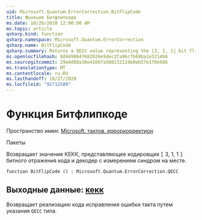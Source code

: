 ```yaml
---
uid: Microsoft.Quantum.ErrorCorrection.BitFlipCode
title: Функция Битфлипкоде
ms.date: 10/26/2020 12:00:00 AM
ms.topic: article
qsharp.kind: function
qsharp.namespace: Microsoft.Quantum.ErrorCorrection
qsharp.name: BitFlipCode
qsharp.summary: Returns a QECC value representing the ⟦3, 1, 1⟧ bit flip code encoder and decoder with in-place syndrome measurement.
ms.openlocfilehash: 8d4498647682026e9dec3fa96cfb69ba1e3214b6
ms.sourcegitcommit: 29e0d88a30e4166fa580132124b0eb57e1f0e986
ms.translationtype: MT
ms.contentlocale: ru-RU
ms.lasthandoff: 10/27/2020
ms.locfileid: "92712500"
---
```

# <a name="bitflipcode-function"></a>Функция Битфлипкоде

Пространство имен: [Microsoft. тактов. ерроркорректион](xref:Microsoft.Quantum.ErrorCorrection)

Пакеты [](https://nuget.org/packages/)


Возвращает значение КЕКК, представляющее кодировщик ⟦ 3, 1, 1 ⟧ битного отражения кода и декодер с измерением синдром на месте.

```qsharp
function BitFlipCode () : Microsoft.Quantum.ErrorCorrection.QECC
```


## <a name="output--qecc"></a>Выходные данные: [кекк](xref:Microsoft.Quantum.ErrorCorrection.QECC)

Возвращает реализацию кода исправления ошибки такта путем указания `QECC` типа.